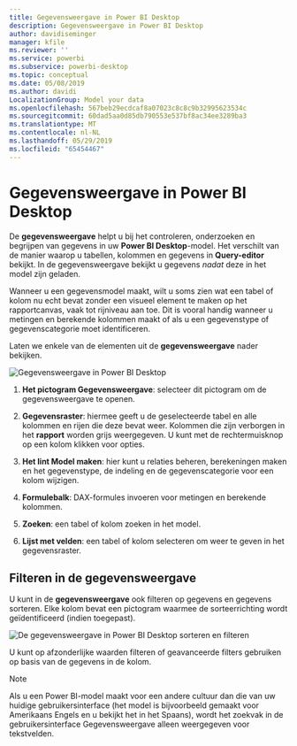 ```yaml
---
title: Gegevensweergave in Power BI Desktop
description: Gegevensweergave in Power BI Desktop
author: davidiseminger
manager: kfile
ms.reviewer: ''
ms.service: powerbi
ms.subservice: powerbi-desktop
ms.topic: conceptual
ms.date: 05/08/2019
ms.author: davidi
LocalizationGroup: Model your data
ms.openlocfilehash: 567beb29ecdcaf8a07023c8c8c9b32995623534c
ms.sourcegitcommit: 60dad5aa0d85db790553e537bf8ac34ee3289ba3
ms.translationtype: MT
ms.contentlocale: nl-NL
ms.lasthandoff: 05/29/2019
ms.locfileid: "65454467"
---
```

# <a name="data-view-in-power-bi-desktop"></a>Gegevensweergave in Power BI Desktop
De **gegevensweergave** helpt u bij het controleren, onderzoeken en begrijpen van gegevens in uw **Power BI Desktop**-model. Het verschilt van de manier waarop u tabellen, kolommen en gegevens in **Query-editor** bekijkt. In de gegevensweergave bekijkt u gegevens *nadat* deze in het model zijn geladen.

Wanneer u een gegevensmodel maakt, wilt u soms zien wat een tabel of kolom nu echt bevat zonder een visueel element te maken op het rapportcanvas, vaak tot rijniveau aan toe. Dit is vooral handig wanneer u metingen en berekende kolommen maakt of als u een gegevenstype of gegevenscategorie moet identificeren.

Laten we enkele van de elementen uit de **gegevensweergave** nader bekijken.

![Gegevensweergave in Power BI Desktop](media/desktop-data-view/dataview_fullscreen.png)

1. **Het pictogram Gegevensweergave**: selecteer dit pictogram om de gegevensweergave te openen.

2. **Gegevensraster**: hiermee geeft u de geselecteerde tabel en alle kolommen en rijen die deze bevat weer. Kolommen die zijn verborgen in het **rapport** worden grijs weergegeven. U kunt met de rechtermuisknop op een kolom klikken voor opties.

3. **Het lint Model maken**: hier kunt u relaties beheren, berekeningen maken en het gegevenstype, de indeling en de gegevenscategorie voor een kolom wijzigen.

4. **Formulebalk**: DAX-formules invoeren voor metingen en berekende kolommen.

5. **Zoeken**: een tabel of kolom zoeken in het model.

6. **Lijst met velden**: een tabel of kolom selecteren om weer te geven in het gegevensraster.

## <a name="filtering-in-data-view"></a>Filteren in de gegevensweergave

U kunt in de **gegevensweergave** ook filteren op gegevens en gegevens sorteren. Elke kolom bevat een pictogram waarmee de sorteerrichting wordt geïdentificeerd (indien toegepast).

![De gegevensweergave in Power BI Desktop sorteren en filteren](media/desktop-data-view/dataview_sort-and-filter.png)

U kunt op afzonderlijke waarden filteren of geavanceerde filters gebruiken op basis van de gegevens in de kolom. 

> [!NOTE]
> Als u een Power BI-model maakt voor een andere cultuur dan die van uw huidige gebruikersinterface (het model is bijvoorbeeld gemaakt voor Amerikaans Engels en u bekijkt het in het Spaans), wordt het zoekvak in de gebruikersinterface Gegevensweergave alleen weergegeven voor tekstvelden.

